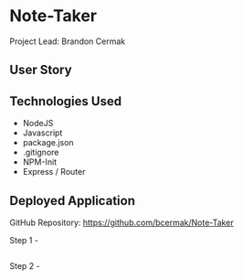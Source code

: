 # Note-Taker #

<p>Project Lead: Brandon Cermak</P>

## User Story ##


## Technologies Used ##
* NodeJS
* Javascript
* package.json
* .gitignore
* NPM-Init
* Express / Router


## Deployed Application ##

GitHub Repository: https://github.com/bcermak/Note-Taker

Step 1 - 

<img src = "" alt = "">

Step 2 - 

<img src = "" alt = "">



